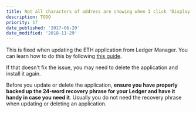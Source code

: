 ```yaml
---
title: Not all characters of address are showing when I click 'Display Address'
description: TODO
priority: 17
date_published: '2017-06-20'
date_modified: '2018-11-29'
---
```


This is fixed when updating the ETH application from Ledger Manager. You can learn how to do this by following  [this guide](https://support.ledgerwallet.com/hc/en-us/articles/360002731113).

If that doesn't fix the issue, you may need to delete the application and install it again.

Before you update or delete the application, **ensure you have properly backed up the 24-word recovery phrase for your Ledger and have it handy in case you need it**. Usually you do not need the recovery phrase when updating or deleting an application.
